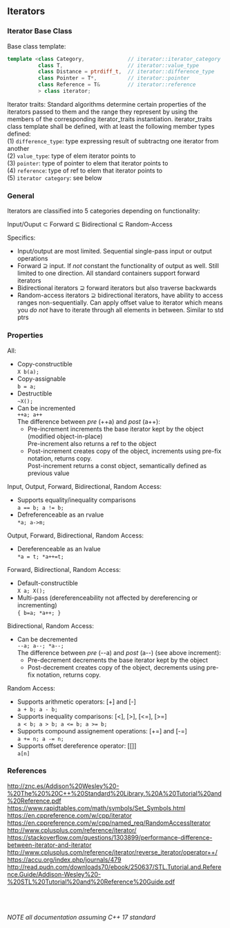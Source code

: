 ## Iterators

### Iterator Base Class

Base class template:  

```cpp
template <class Category,              // iterator::iterator_category
          class T,                     // iterator::value_type
          class Distance = ptrdiff_t,  // iterator::difference_type
          class Pointer = T*,          // iterator::pointer
          class Reference = T&         // iterator::reference
          > class iterator;
```

Iterator traits:
Standard algorithms determine certain properties of the iterators passed to them and the range they represent by using the members of the corresponding iterator_traits instantiation. iterator_traits class template shall be defined, with at least the following member types defined:  
(1) `difference_type`:     type expressing result of subtractng one iterator from another  
(2) `value_type`: type of elem iterator points to  
(3) `pointer`: type of pointer to elem that iterator points to  
(4) `reference`: type of ref to elem that iterator points to  
(5) `iterator category`: see below   

### General

Iterators are classified into 5 categories depending on functionality:

Input/Ouput ⊂ Forward ⊆ Bidirectional ⊆ Random-Access 

Specifics:

* Input/output are most limited. Sequential single-pass input or output operations
* Forward ⊇ input. If *not* constant the functionality of output as well. Still limited to one direction. All standard containers support forward iterators
* Bidirectional iterators ⊇ forward iterators but also traverse backwards
* Random-access iterators ⊇ bidirectional iterators, have ability to access ranges non-sequentially. Can apply offset value to iterator which means you *do not* have to iterate through all elements in between. Similar to std ptrs

### Properties

All:  

- Copy-constructible  
    `X b(a);`  
- Copy-assignable   
    `b = a;`  
- Destructible  
    `~X();`  
- Can be incremented  
    `++a; a++`  
    The difference between *pre* (++a) and *post* (a++):   
    - Pre-increment increments the base iterator kept by the object (modified object-in-place)  
      Pre-increment also returns a ref to the object   
    - Post-increment creates copy of the object, increments using pre-fix notation, returns copy.  
      Post-increment returns a const object, semantically defined as previous value  

Input, Output, Forward, Bidirectional, Random Access:

- Supports equality/inequality comparisons    
    `a == b; a != b;`  
- Defreferenceable as an rvalue  
    `*a; a->m;`  

Output, Forward, Bidirectional, Random Access:  

- Dereferenceable as an lvalue  
    `*a = t; *a++=t;`  

Forward, Bidirectional, Random Access:

- Default-constructible  
    `X a; X();`  
- Multi-pass (dereferenceability not affected by dereferencing or incrementing)  
    `{ b=a; *a++; }`  

Bidirectional, Random Access:  

- Can be decremented  
    `--a; a--; *a--;`  
    The difference between *pre* (--a) and *post* (a--) (see above increment):   
    - Pre-decrement decrements the base iterator kept by the object  
    - Post-decrement creates copy of the object, decrements using pre-fix notation, returns copy.

Random Access:  

- Supports arithmetic operators: [+] and [-]  
    `a + b; a - b;`  
- Supports inequality comparisons: [<], [>], [<=], [>=]    
    `a < b; a > b; a <= b; a >= b;`  
- Supports compound assignement operations: [+=] and [-=]  
    `a += n; a -= n;`  
- Supports offset dereference operator: [[]]  
    `a[n]`   

### References

http://znc.es/Addison%20Wesley%20-%20The%20%20C++%20Standard%20Library.%20A%20Tutorial%20and%20Reference.pdf  
https://www.rapidtables.com/math/symbols/Set_Symbols.html  
https://en.cppreference.com/w/cpp/iterator  
https://en.cppreference.com/w/cpp/named_req/RandomAccessIterator  
http://www.cplusplus.com/reference/iterator/  
https://stackoverflow.com/questions/1303899/performance-difference-between-iterator-and-iterator  
http://www.cplusplus.com/reference/iterator/reverse_iterator/operator++/  
https://accu.org/index.php/journals/479  
http://read.pudn.com/downloads70/ebook/250637/STL.Tutorial.and.Reference.Guide/Addison-Wesley%20-%20STL%20Tutorial%20and%20Reference%20Guide.pdf  

<br><br><br>*NOTE all documentation assuming C++ 17 standard*